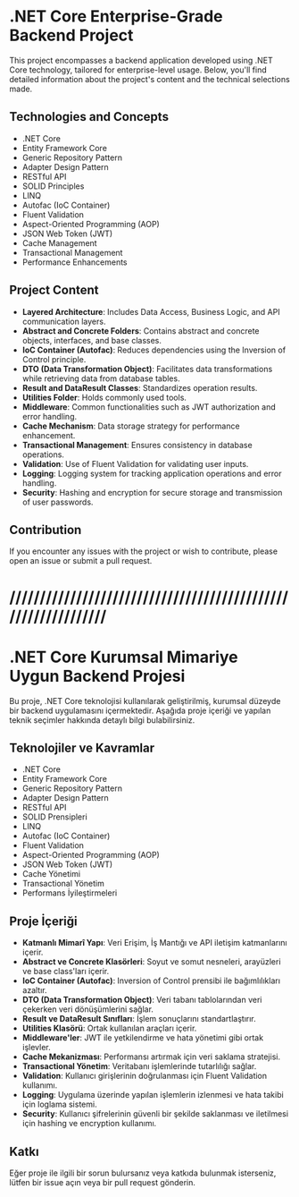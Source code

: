 # .NET Core Enterprise-Grade Backend Project

This project encompasses a backend application developed using .NET Core technology, tailored for enterprise-level usage. Below, you'll find detailed information about the project's content and the technical selections made.

## Technologies and Concepts

- .NET Core
- Entity Framework Core
- Generic Repository Pattern
- Adapter Design Pattern
- RESTful API
- SOLID Principles
- LINQ
- Autofac (IoC Container)
- Fluent Validation
- Aspect-Oriented Programming (AOP)
- JSON Web Token (JWT)
- Cache Management
- Transactional Management
- Performance Enhancements

## Project Content

- **Layered Architecture**: Includes Data Access, Business Logic, and API communication layers.
- **Abstract and Concrete Folders**: Contains abstract and concrete objects, interfaces, and base classes.
- **IoC Container (Autofac)**: Reduces dependencies using the Inversion of Control principle.
- **DTO (Data Transformation Object)**: Facilitates data transformations while retrieving data from database tables.
- **Result and DataResult Classes**: Standardizes operation results.
- **Utilities Folder**: Holds commonly used tools.
- **Middleware**: Common functionalities such as JWT authorization and error handling.
- **Cache Mechanism**: Data storage strategy for performance enhancement.
- **Transactional Management**: Ensures consistency in database operations.
- **Validation**: Use of Fluent Validation for validating user inputs.
- **Logging**: Logging system for tracking application operations and error handling.
- **Security**: Hashing and encryption for secure storage and transmission of user passwords.


## Contribution

If you encounter any issues with the project or wish to contribute, please open an issue or submit a pull request.


# //////////////////////////////////////////////////////////////


# .NET Core Kurumsal Mimariye Uygun Backend Projesi

Bu proje, .NET Core teknolojisi kullanılarak geliştirilmiş, kurumsal düzeyde bir backend uygulamasını içermektedir. Aşağıda proje içeriği ve yapılan teknik seçimler hakkında detaylı bilgi bulabilirsiniz.

## Teknolojiler ve Kavramlar

- .NET Core
- Entity Framework Core
- Generic Repository Pattern
- Adapter Design Pattern
- RESTful API
- SOLID Prensipleri
- LINQ
- Autofac (IoC Container)
- Fluent Validation
- Aspect-Oriented Programming (AOP)
- JSON Web Token (JWT)
- Cache Yönetimi
- Transactional Yönetim
- Performans İyileştirmeleri

## Proje İçeriği

- **Katmanlı Mimarî Yapı**: Veri Erişim, İş Mantığı ve API iletişim katmanlarını içerir.
- **Abstract ve Concrete Klasörleri**: Soyut ve somut nesneleri, arayüzleri ve base class'ları içerir.
- **IoC Container (Autofac)**: Inversion of Control prensibi ile bağımlılıkları azaltır.
- **DTO (Data Transformation Object)**: Veri tabanı tablolarından veri çekerken veri dönüşümlerini sağlar.
- **Result ve DataResult Sınıfları**: İşlem sonuçlarını standartlaştırır.
- **Utilities Klasörü**: Ortak kullanılan araçları içerir.
- **Middleware'ler**: JWT ile yetkilendirme ve hata yönetimi gibi ortak işlevler.
- **Cache Mekanizması**: Performansı artırmak için veri saklama stratejisi.
- **Transactional Yönetim**: Veritabanı işlemlerinde tutarlılığı sağlar.
- **Validation**: Kullanıcı girişlerinin doğrulanması için Fluent Validation kullanımı.
- **Logging**: Uygulama üzerinde yapılan işlemlerin izlenmesi ve hata takibi için loglama sistemi.
- **Security**: Kullanıcı şifrelerinin güvenli bir şekilde saklanması ve iletilmesi için hashing ve encryption kullanımı.


## Katkı

Eğer proje ile ilgili bir sorun bulursanız veya katkıda bulunmak isterseniz, lütfen bir issue açın veya bir pull request gönderin.
